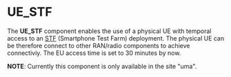 # UE_STF

The **UE_STF** component enables the use of a physical UE with temporal access to an [STF](https://github.com/DeviceFarmer/stf) (Smartphone Test Farm) deployment.
The physical UE can be therefore connect to other RAN/radio components to achieve connectiviy.
The EU access time is set to 30 minutes by now.

**NOTE**: Currently this component is only available in the site "uma".